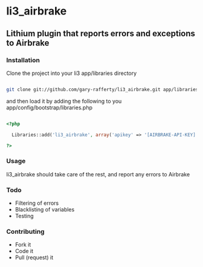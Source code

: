 # li3_airbrake

## Lithium plugin that reports errors and exceptions to Airbrake

### Installation

Clone the project into your li3 app/libraries directory

```bash

git clone git://github.com/gary-rafferty/li3_airbrake.git app/libraries/li3_airbrake

```

and then load it by adding the following to you app/config/bootstrap/libraries.php

```php

<?php

  Libraries::add('li3_airbrake', array('apikey' => '[AIRBRAKE-API-KEY]'));   

?>

```

### Usage

li3_airbrake should take care of the rest, and report any errors to Airbrake

### Todo

* Filtering of errors
* Blacklisting of variables
* Testing

### Contributing

* Fork it
* Code it
* Pull (request) it
